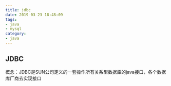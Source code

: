 ```yaml
---
title: jdbc
date: 2019-03-23 18:48:09
tags:
- java
- mysql
category:
- java
---
```


## JDBC
概念：JDBC是SUN公司定义的一套操作所有关系型数据库的java接口，各个数据库厂商去实现接口

